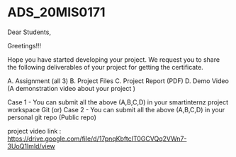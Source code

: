# ADS_20MIS0171

Dear Students, 
 
Greetings!!! 
 
Hope you have started developing your project. We request you to share the following deliverables of your project for getting the certificate. 
 
A. Assignment (all 3) 
B. Project Files 
C. Project Report (PDF) 
D. Demo Video (A demonstration video about your project ) 
 
Case 1 - You can submit all the above (A,B,C,D) in your smartinternz project workspace Git 
(or) 
Case 2 - You can submit all the above (A,B,C,D) in your personal git repo (Public repo) 
 
project video link : https://drive.google.com/file/d/17pnqKbftcIT0GCVQq2VWn7-3UoQ1Imld/view
